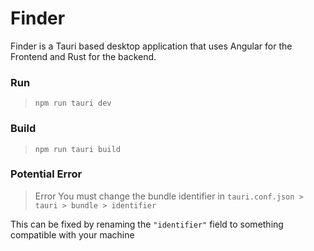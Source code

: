 # Finder
Finder is a Tauri based desktop application that uses Angular for the Frontend and Rust for the backend. 

### Run
> `npm run tauri dev`

### Build
> `npm run tauri build`

### Potential Error
> Error You must change the bundle identifier in `tauri.conf.json > tauri > bundle > identifier`

This can be fixed by renaming the `"identifier"` field to something compatible with your machine
